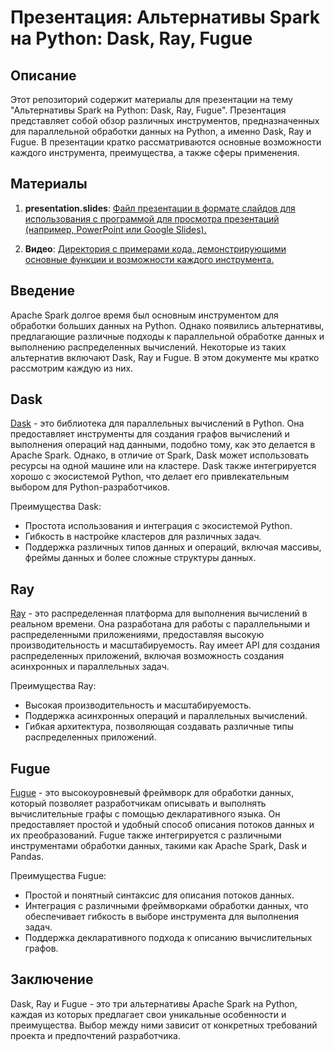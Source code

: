 # Презентация: Альтернативы Spark на Python: Dask, Ray, Fugue

## Описание

Этот репозиторий содержит материалы для презентации на тему "Альтернативы Spark на Python: Dask, Ray, Fugue". Презентация представляет собой обзор различных инструментов, предназначенных для параллельной обработки данных на Python, а именно Dask, Ray и Fugue. В презентации кратко рассматриваются основные возможности каждого инструмента, преимущества, а также сферы применения.

## Материалы

1. **presentation.slides**: [Файл презентации в формате слайдов для использования с программой для просмотра презентаций (например, PowerPoint или Google Slides).](https://drive.google.com/file/d/1wThSratI8obOKzYP0_b23PguZUfXqK6m/view?usp=drive_link)

2. **Видео**: [Директория с примерами кода, демонстрирующими основные функции и возможности каждого инструмента.
](https://drive.google.com/file/d/1wThSratI8obOKzYP0_b23PguZUfXqK6m/view?usp=drive_link)

## Введение

Apache Spark долгое время был основным инструментом для обработки больших данных на Python. Однако появились альтернативы, предлагающие различные подходы к параллельной обработке данных и выполнению распределенных вычислений. Некоторые из таких альтернатив включают Dask, Ray и Fugue. В этом документе мы кратко рассмотрим каждую из них.

## Dask

[Dask](https://dask.org/) - это библиотека для параллельных вычислений в Python. Она предоставляет инструменты для создания графов вычислений и выполнения операций над данными, подобно тому, как это делается в Apache Spark. Однако, в отличие от Spark, Dask может использовать ресурсы на одной машине или на кластере. Dask также интегрируется хорошо с экосистемой Python, что делает его привлекательным выбором для Python-разработчиков.

Преимущества Dask:
- Простота использования и интеграция с экосистемой Python.
- Гибкость в настройке кластеров для различных задач.
- Поддержка различных типов данных и операций, включая массивы, фреймы данных и более сложные структуры данных.

## Ray

[Ray](https://ray.io/) - это распределенная платформа для выполнения вычислений в реальном времени. Она разработана для работы с параллельными и распределенными приложениями, предоставляя высокую производительность и масштабируемость. Ray имеет API для создания распределенных приложений, включая возможность создания асинхронных и параллельных задач.

Преимущества Ray:
- Высокая производительность и масштабируемость.
- Поддержка асинхронных операций и параллельных вычислений.
- Гибкая архитектура, позволяющая создавать различные типы распределенных приложений.

## Fugue

[Fugue](https://fugue-tv.github.io/) - это высокоуровневый фреймворк для обработки данных, который позволяет разработчикам описывать и выполнять вычислительные графы с помощью декларативного языка. Он предоставляет простой и удобный способ описания потоков данных и их преобразований. Fugue также интегрируется с различными инструментами обработки данных, такими как Apache Spark, Dask и Pandas.

Преимущества Fugue:
- Простой и понятный синтаксис для описания потоков данных.
- Интеграция с различными фреймворками обработки данных, что обеспечивает гибкость в выборе инструмента для выполнения задач.
- Поддержка декларативного подхода к описанию вычислительных графов.

## Заключение

Dask, Ray и Fugue - это три альтернативы Apache Spark на Python, каждая из которых предлагает свои уникальные особенности и преимущества. Выбор между ними зависит от конкретных требований проекта и предпочтений разработчика.
